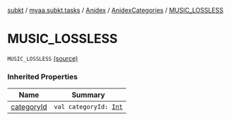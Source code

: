 [subkt](../../../index.md) / [myaa.subkt.tasks](../../index.md) / [Anidex](../index.md) / [AnidexCategories](index.md) / [MUSIC_LOSSLESS](./-m-u-s-i-c_-l-o-s-s-l-e-s-s.md)

# MUSIC_LOSSLESS

`MUSIC_LOSSLESS` [(source)](https://github.com/Myaamori/SubKt/blob/master/src/main/kotlin/myaa/subkt/tasks/tasks.kt#L1032)

### Inherited Properties

| Name | Summary |
|---|---|
| [categoryId](category-id.md) | `val categoryId: `[`Int`](https://kotlinlang.org/api/latest/jvm/stdlib/kotlin/-int/index.html) |
